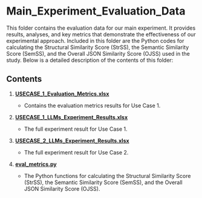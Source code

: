 # Main_Experiment_Evaluation_Data

This folder contains the evaluation data for our main experiment. It provides results, analyses, and key metrics that demonstrate the effectiveness of our experimental approach. Included in this folder are the Python codes for calculating the Structural Similarity Score (StrSS), the Semantic Similarity Score (SemSS), and the Overall JSON Similarity Score (OJSS) used in the study. Below is a detailed description of the contents of this folder:

## Contents

1. [**USECASE_1_Evaluation_Metrics.xlsx**](./USECASE_1_Evaluation_Metrics.xlsx)
    - Contains the evaluation metrics results for Use Case 1.
    
2. [**USECASE_1_LLMs_Experiment_Results.xlsx**](./USECASE_1_LLMs_Experiment_Results.xlsx)
    - The full experiment result for Use Case 1.
    
3. [**USECASE_2_LLMs_Experiment_Results.xlsx**](./USECASE_2_LLMs_Experiment_Results.xlsx)
    - The full experiment result for Use Case 2.
    
4. [**eval_metrics.py**](./eval_metrics.py)
    - The Python functions for calculating the Structural Similarity Score (StrSS), the Semantic Similarity Score (SemSS), and the Overall JSON Similarity Score (OJSS).



